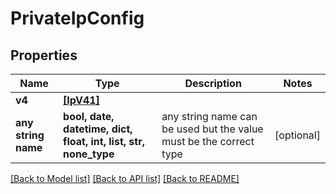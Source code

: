 # PrivateIpConfig


## Properties
Name | Type | Description | Notes
------------ | ------------- | ------------- | -------------
**v4** | [**[IpV41]**](IpV41.md) |  | 
**any string name** | **bool, date, datetime, dict, float, int, list, str, none_type** | any string name can be used but the value must be the correct type | [optional]

[[Back to Model list]](../README.md#documentation-for-models) [[Back to API list]](../README.md#documentation-for-api-endpoints) [[Back to README]](../README.md)


